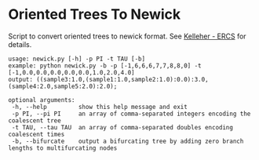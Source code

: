 # Oriented Trees To Newick

Script to convert oriented trees to newick format. See [Kelleher - ERCS](http://jeromekelleher.github.io/ercs/#oriented-trees-and-forests) for details.

	usage: newick.py [-h] -p PI -t TAU [-b]
	example: python newick.py -b -p [-1,6,6,6,7,7,8,8,0] -t [-1,0.0,0.0,0.0,0.0,0.0,1.0,2.0,4.0]
	output: ((sample3:1.0,(sample1:1.0,sample2:1.0):0.0):3.0,(sample4:2.0,sample5:2.0):2.0);

	optional arguments:
 	 -h, --help         show this help message and exit
  	 -p PI, --pi PI     an array of comma-separated integers encoding the coalescent tree
  	 -t TAU, --tau TAU  an array of comma-separated doubles encoding coalescent times
 	 -b, --bifurcate    output a bifurcating tree by adding zero branch lengths to multifurcating nodes
